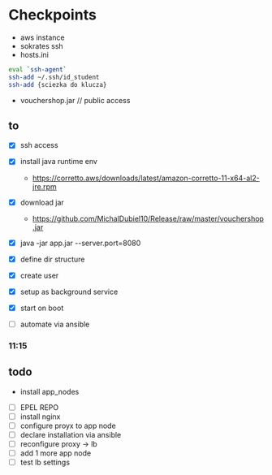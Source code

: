 # Checkpoints

* aws instance
* sokrates ssh
* hosts.ini

```bash
eval `ssh-agent`
ssh-add ~/.ssh/id_student
ssh-add {sciezka do klucza}
```
* vouchershop.jar // public access

## to


- [X] ssh access
- [X] install java runtime env
    - https://corretto.aws/downloads/latest/amazon-corretto-11-x64-al2-jre.rpm
- [X] download jar
    - https://github.com/MichalDubiel10/Release/raw/master/vouchershop.jar
- [X] java -jar app.jar --server.port=8080
- [X] define dir structure
- [X] create user

- [X] setup as background service
- [X] start on boot

- [ ] automate via ansible

### 11:15

## todo

- install app_nodes

- [ ] EPEL REPO
- [ ] install nginx
- [ ] configure proyx to app node
- [ ] declare installation via ansible
- [ ] reconfigure proxy -> lb 
- [ ] add 1 more app node
- [ ] test lb settings